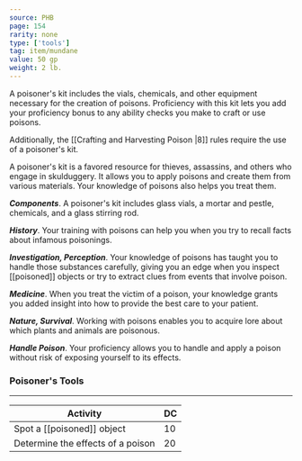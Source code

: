 ```yaml
---
source: PHB
page: 154
rarity: none
type: ['tools']
tag: item/mundane
value: 50 gp
weight: 2 lb.
---
```


A poisoner's kit includes the vials, chemicals, and other equipment necessary for the creation of poisons. Proficiency with this kit lets you add your proficiency bonus to any ability checks you make to craft or use poisons.

Additionally, the [[Crafting and Harvesting Poison \|8]] rules require the use of a poisoner's kit.

A poisoner's kit is a favored resource for thieves, assassins, and others who engage in skulduggery. It allows you to apply poisons and create them from various materials. Your knowledge of poisons also helps you treat them.

**_Components_**. A poisoner's kit includes glass vials, a mortar and pestle, chemicals, and a glass stirring rod.

**_History_**. Your training with poisons can help you when you try to recall facts about infamous poisonings.

**_Investigation, Perception_**. Your knowledge of poisons has taught you to handle those substances carefully, giving you an edge when you inspect [[poisoned]] objects or try to extract clues from events that involve poison.

**_Medicine_**. When you treat the victim of a poison, your knowledge grants you added insight into how to provide the best care to your patient.

**_Nature, Survival_**. Working with poisons enables you to acquire lore about which plants and animals are poisonous.

**_Handle Poison_**. Your proficiency allows you to handle and apply a poison without risk of exposing yourself to its effects.

### Poisoner's Tools
---
|Activity|DC|
|-----------|---|
|Spot a [[poisoned]] object|10|
|Determine the effects of a poison|20|

